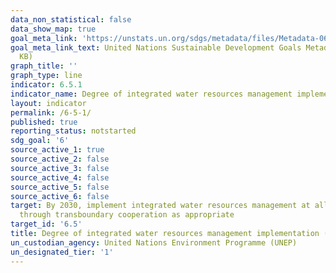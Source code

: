 ```yaml
---
data_non_statistical: false
data_show_map: true
goal_meta_link: 'https://unstats.un.org/sdgs/metadata/files/Metadata-06-05-01.pdf '
goal_meta_link_text: United Nations Sustainable Development Goals Metadata (PDF 410
  KB)
graph_title: ''
graph_type: line
indicator: 6.5.1
indicator_name: Degree of integrated water resources management implementation (0-100)
layout: indicator
permalink: /6-5-1/
published: true
reporting_status: notstarted
sdg_goal: '6'
source_active_1: true
source_active_2: false
source_active_3: false
source_active_4: false
source_active_5: false
source_active_6: false
target: By 2030, implement integrated water resources management at all levels, including
  through transboundary cooperation as appropriate
target_id: '6.5'
title: Degree of integrated water resources management implementation (0-100)
un_custodian_agency: United Nations Environment Programme (UNEP)
un_designated_tier: '1'
---
```

